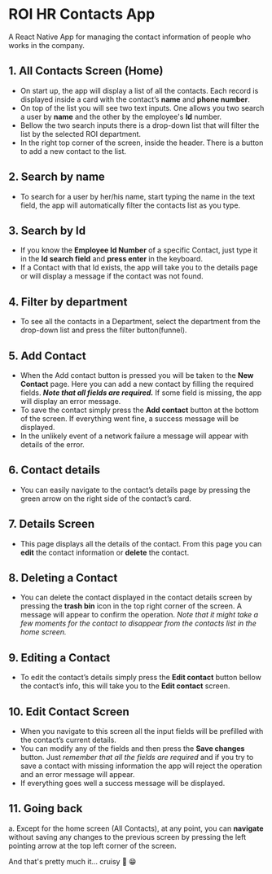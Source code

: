 # ROI HR Contacts App
A React Native App for managing the contact information of people who works in the company.


## 1. All Contacts Screen (Home)
- On start up, the app will display a list of all the contacts. Each record is displayed inside a card with the contact’s **name** and **phone number**.
- On top of the list you will see two text inputs. One allows you two search a user by **name** and the other by the employee's **Id** number.
- Bellow the two search inputs there is a drop-down list that will filter the list by the selected ROI department.
- In the right top corner of the screen, inside the header. There is a button to add a new contact to the list.

## 2.	Search by name
- To search for a user by her/his name, start typing the name in the text field, the app will automatically filter the contacts list as you type.

## 3.	Search by Id
- If you know the **Employee Id Number** of a specific Contact, just type it in the **Id search field** and **press enter** in the keyboard.
- If a Contact with that Id exists, the app will take you to the details page or will display a message if the contact was not found.

## 4.	Filter by department
- To see all the contacts in a Department, select the department from the drop-down list and press the filter button(funnel).

## 5.	Add Contact
- When the Add contact  button is pressed you will be taken to the **New Contact** page. Here you can add a new contact by filling the required fields. ***Note that all fields are required.*** If some field is missing, the app will display an error message.
- To save the contact simply press the **Add contact** button at the bottom of the screen. If everything went fine, a success message will be displayed. 
- In the unlikely event of a network failure a message will appear with details of the error.

## 6.	Contact details
- You can easily navigate to the contact’s details page by pressing the green arrow on the right side of the contact’s card.

## 7.	Details Screen
- This page displays all the details of the contact. From this page you can **edit** the contact information or **delete** the contact.

## 8.	Deleting a Contact
- You can delete the contact displayed in the contact details screen by pressing the **trash bin** icon in the top right corner of the screen. A message will appear to confirm the operation. *Note that it might take a few moments for the contact to disappear from the contacts list in the home screen.*

## 9.	Editing a Contact
- To edit the contact’s details simply press the **Edit contact** button bellow the contact’s info, this will take you to the **Edit contact** screen.

## 10.	Edit Contact Screen
- When you navigate to this screen all the input fields will be prefilled with the contact’s current details. 
- You can modify any of the fields and then press the **Save changes** button.  Just *remember that all the fields are required* and if you try to save a contact with missing information the app will reject the operation and an error message will appear.
- If everything goes well a success message will be displayed.

## 11.	Going back
a.	Except for the home screen (All Contacts), at any point, you can **navigate** without saving any changes to the previous screen by pressing the left pointing arrow at the top left corner of the screen. 

And that's pretty much it... cruisy 🤘 :grin:
